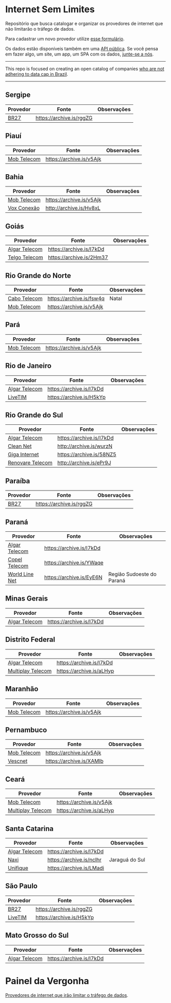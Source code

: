 # Internet Sem Limites

Repositório que busca catalogar e organizar os provedores de internet que não limitarão o tráfego de dados.

Para cadastrar um novo provedor utilize [esse formulário](https://internetsemlimites.herokuapp.com/new/).

Os dados estão disponíveis também em uma [API pública](http://github.com/cuducos/InternetSemLimitesCMS). Se você pensa em fazer algo, um site, um app, um SPA com os dados, [junte-se a nós](https://github.com/jlcarvalho/InternetSemLimites/issues/9).

---
This repo is focused on creating an open catalog of companies [who are not adhering to data cap in Brazil](http://www.zdnet.com/article/brazilians-protest-against-fixed-broadband-data-cap/).

---

## Sergipe

| Provedor | Fonte | Observações |
|----------|-------|-------------|
| [BR27](http://www.br27.com.br/) | https://archive.is/rggZG |  &nbsp; |

## Piauí

| Provedor | Fonte | Observações |
|----------|-------|-------------|
| [Mob Telecom](http://www.mobtelecom.com.br/) | https://archive.is/v5Ajk |  &nbsp; |

## Bahia

| Provedor | Fonte | Observações |
|----------|-------|-------------|
| [Mob Telecom](http://www.mobtelecom.com.br/) | https://archive.is/v5Ajk |  &nbsp; |
| [Vox Conexão](http://www.voxconexao.com.br/) | http://archive.is/Hv8xL |  &nbsp; |

## Goiás

| Provedor | Fonte | Observações |
|----------|-------|-------------|
| [Algar Telecom](http://www.algartelecom.com.br/) | https://archive.is/I7kDd |  &nbsp; |
| [Telgo Telecom](http://telgo.com.br/) | https://archive.is/2Hm37 |  &nbsp; |

## Rio Grande do Norte

| Provedor | Fonte | Observações |
|----------|-------|-------------|
| [Cabo Telecom](http://cabotelecom.com.br) | https://archive.is/fsw4q |  Natal |
| [Mob Telecom](http://www.mobtelecom.com.br/) | https://archive.is/v5Ajk |  &nbsp; |

## Pará

| Provedor | Fonte | Observações |
|----------|-------|-------------|
| [Mob Telecom](http://www.mobtelecom.com.br/) | https://archive.is/v5Ajk |  &nbsp; |

## Rio de Janeiro

| Provedor | Fonte | Observações |
|----------|-------|-------------|
| [Algar Telecom](http://www.algartelecom.com.br/) | https://archive.is/I7kDd |  &nbsp; |
| [LiveTIM](http://www.livetim.tim.com.br/) | https://archive.is/H5kYp |  &nbsp; |

## Rio Grande do Sul

| Provedor | Fonte | Observações |
|----------|-------|-------------|
| [Algar Telecom](http://www.algartelecom.com.br/) | https://archive.is/I7kDd |  &nbsp; |
| [Clean Net](http://www.cleannet.com.br/) | http://archive.is/wurzN |  &nbsp; |
| [Giga Internet](http://www.giga.com.br/) | https://archive.is/58NZ5 |  &nbsp; |
| [Renovare Telecom](http://www.renovaretelecom.com.br/) | http://archive.is/ePr9J |  &nbsp; |

## Paraíba

| Provedor | Fonte | Observações |
|----------|-------|-------------|
| [BR27](http://www.br27.com.br/) | https://archive.is/rggZG |  &nbsp; |

## Paraná

| Provedor | Fonte | Observações |
|----------|-------|-------------|
| [Algar Telecom](http://www.algartelecom.com.br/) | https://archive.is/I7kDd |  &nbsp; |
| [Copel Telecom](http://www.copeltelecom.com/) | https://archive.is/YWaqe |  &nbsp; |
| [World Line Net](http://www.wln.com.br/) | https://archive.is/EyE6N |  Região Sudoeste do Paraná |

## Minas Gerais

| Provedor | Fonte | Observações |
|----------|-------|-------------|
| [Algar Telecom](http://www.algartelecom.com.br/) | https://archive.is/I7kDd |  &nbsp; |

## Distrito Federal

| Provedor | Fonte | Observações |
|----------|-------|-------------|
| [Algar Telecom](http://www.algartelecom.com.br/) | https://archive.is/I7kDd |  &nbsp; |
| [Multiplay Telecom](http://www.multiplaytelecom.com.br/) | https://archive.is/aLHyp |  &nbsp; |

## Maranhão

| Provedor | Fonte | Observações |
|----------|-------|-------------|
| [Mob Telecom](http://www.mobtelecom.com.br/) | https://archive.is/v5Ajk |  &nbsp; |

## Pernambuco

| Provedor | Fonte | Observações |
|----------|-------|-------------|
| [Mob Telecom](http://www.mobtelecom.com.br/) | https://archive.is/v5Ajk |  &nbsp; |
| [Vescnet](http://www.vescnet.com.br/) | https://archive.is/XAMlb |  &nbsp; |

## Ceará

| Provedor | Fonte | Observações |
|----------|-------|-------------|
| [Mob Telecom](http://www.mobtelecom.com.br/) | https://archive.is/v5Ajk |  &nbsp; |
| [Multiplay Telecom](http://www.multiplaytelecom.com.br/) | https://archive.is/aLHyp |  &nbsp; |

## Santa Catarina

| Provedor | Fonte | Observações |
|----------|-------|-------------|
| [Algar Telecom](http://www.algartelecom.com.br/) | https://archive.is/I7kDd |  &nbsp; |
| [Naxi](http://www.naxi.com.br/) | https://archive.is/nclhr |  Jaraguá do Sul |
| [Unifique](https://unifique.com.br/) | https://archive.is/LMadi |  &nbsp; |

## São Paulo

| Provedor | Fonte | Observações |
|----------|-------|-------------|
| [BR27](http://www.br27.com.br/) | https://archive.is/rggZG |  &nbsp; |
| [LiveTIM](http://www.livetim.tim.com.br/) | https://archive.is/H5kYp |  &nbsp; |

## Mato Grosso do Sul

| Provedor | Fonte | Observações |
|----------|-------|-------------|
| [Algar Telecom](http://www.algartelecom.com.br/) | https://archive.is/I7kDd |  &nbsp; |


# Painel da Vergonha

[Provedores de internet que irão limitar o tráfego de dados](HALL_OF_SHAME.md).
